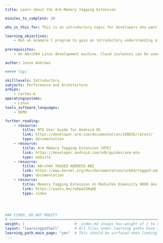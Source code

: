 ```yaml
---
title: Learn about the Arm Memory Tagging Extension

minutes_to_complete: 20  

who_is_this_for: This is an introductory topic for developers who want to gain some experience with the Arm Memory Tagging Extension (MTE).

learning_objectives: 
    - Run an example C program to gain an introductory understanding of MTE
    
prerequisites:
    - An AArch64 Linux development machine. Cloud instances can be used, refer to the list of [Arm cloud service providers](/learning-paths/servers-and-cloud-computing/csp/).

author: Jason Andrews

##### Tags

skilllevels: Introductory
subjects: Performance and Architecture
armips:
    - Cortex-A
operatingsystems:
    - Linux
tools_software_languages:
    - QEMU

further_reading:
    - resource:
        title: MTE User Guide for Android OS
        link: https://developer.arm.com/documentation/108035/latest/
        type: documentation
    - resource:
        title: Arm Memory Tagging Extension (MTE)
        link: https://developer.android.com/ndk/guides/arm-mte
        type: website
    - resource:
        title: AArch64 TAGGED ADDRESS ABI
        link: https://www.kernel.org/doc/Documentation/arm64/tagged-address-abi.rst
        type: documentation
    - resource:
        title: Memory Tagging Extension on MediaTek Dimensity 9000 dev board
        link: https://youtu.be/Ja9pmZ2NqKE
        type: video




### FIXED, DO NOT MODIFY
# ================================================================================
weight: 1                       # _index.md always has weight of 1 to order correctly
layout: "learningpathall"       # All files under learning paths have this same wrapper
learning_path_main_page: "yes"  # This should be surfaced when looking for related content. Only set for _index.md of learning path content.
---
```

